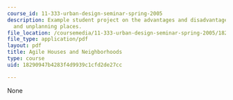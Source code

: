 ```yaml
---
course_id: 11-333-urban-design-seminar-spring-2005
description: Example student project on the advantages and disadvantages of planning
  and unplanning places.
file_location: /coursemedia/11-333-urban-design-seminar-spring-2005/18290947b4283f4d9939c1cfd2de27cc_housesandneighds.pdf
file_type: application/pdf
layout: pdf
title: Agile Houses and Neighborhoods
type: course
uid: 18290947b4283f4d9939c1cfd2de27cc

---
```

None